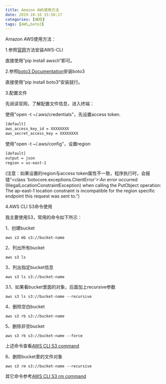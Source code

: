 ```yaml
---
title: Amazon AWS使用方法
date: 2019-10-16 15:58:17
categories: [编程]
tags: [AWS,boto3]
---
```


Amazon AWS使用方法：

1.参照[官网](https://aws.amazon.com/cn/cli/)方法安装AWS-CLI

直接使用“pip install awscli”即可。

2.参照[boto3 Documentation](https://boto3.amazonaws.com/v1/documentation/api/latest/guide/quickstart.html)安装boto3

直接使用“pip install boto3”安装就行。

3.配置文件

先阅读官网，了解配置文件信息，进入终端：

使用"open -t ~/.aws/credentials"，先设置access token.

<!--more-->

```bash
[default]
aws_access_key_id = XXXXXXXX
aws_secret_access_key = XXXXXXXX
```

使用"open -t ~/.aws/config"，设置region

```bash
[default]
output = json
region = us-east-1
```

(注意：如果设置的region与access token属性不一致，程序执行时，会报错“<class 'botocore.exceptions.ClientError'>:An error occurred (IllegalLocationConstraintException) when calling the PutObject operation: The ap-east-1 location constraint is incompatible for the region specific endpoint this request was sent to.”)

4.AWS CLI S3命令使用

我主要使用S3，常用的命令如下所示：

1、创建bucket

```bash
aws s3 mb s3://bucket-name
```

2、列出所有bucket

```
aws s3 ls
```

3、列出指定bucket信息

```
aws s3 ls s3://bucket-name
```

3.1、如果看bucket里面的对象，后面加上recursive参数

```
aws s3 ls s3://bucket-name --recursive
```

4、删除空白bucket

```
aws s3 rb s3://bucket-name
```

5、删除非空bucket

```
aws s3 rb s3://bucket-name --force
```

上述命令查看[AWS CLI S3 command](https://docs.aws.amazon.com/zh_cn/cli/latest/userguide/cli-services-s3-commands.html)

6、删除bucket里的文件对象

```
aws s3 rm s3://bucket-name --recursive
```

其它命令参考[AWS CLI S3 rm command](https://docs.aws.amazon.com/cli/latest/reference/s3/rm.html)

